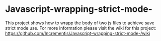 # Javascript-wrapping-strict-mode-
This project shows how to wrapp the body of two js files to achieve save strict mode use. For more information please visit the wiki for this project: https://github.com/Incrementis/Javascript-wrapping-strict-mode-/wiki

